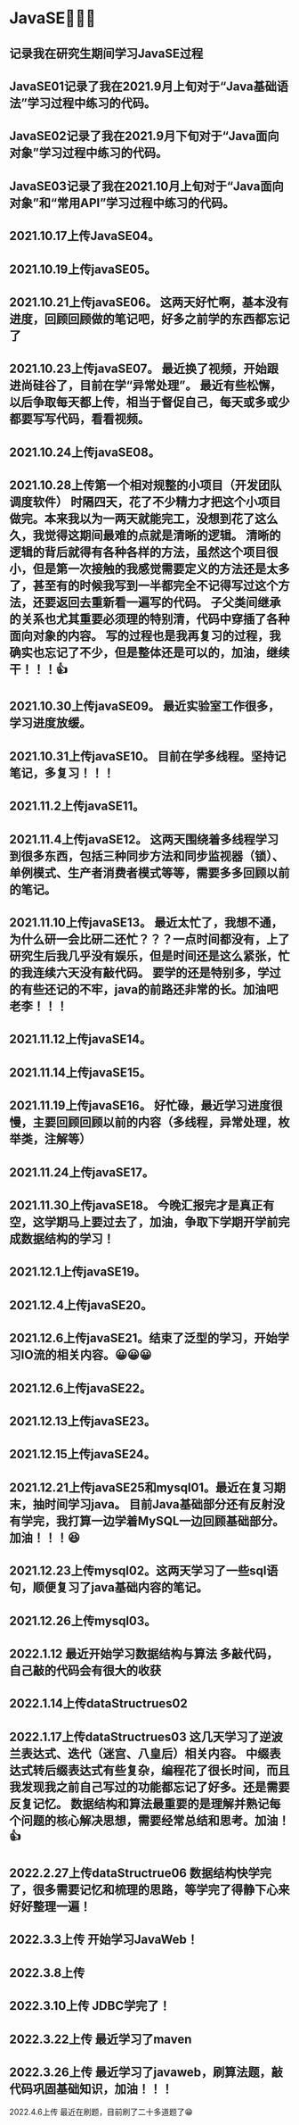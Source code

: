 # JavaSE📌📌📌
记录我在研究生期间学习JavaSE过程
--------------------------------------------------------------------------------
JavaSE01记录了我在2021.9月上旬对于“Java基础语法”学习过程中练习的代码。
--------------------------------------------------------------------------------
JavaSE02记录了我在2021.9月下旬对于“Java面向对象”学习过程中练习的代码。
--------------------------------------------------------------------------------
JavaSE03记录了我在2021.10月上旬对于“Java面向对象”和“常用API”学习过程中练习的代码。
--------------------------------------------------------------------------------
2021.10.17上传JavaSE04。
--------------------------------------------------------------------------------
2021.10.19上传javaSE05。
--------------------------------------------------------------------------------
2021.10.21上传javaSE06。
这两天好忙啊，基本没有进度，回顾回顾做的笔记吧，好多之前学的东西都忘记了
--------------------------------------------------------------------------------
2021.10.23上传javaSE07。
最近换了视频，开始跟进尚硅谷了，目前在学“异常处理”。
最近有些松懈，以后争取每天都上传，相当于督促自己，每天或多或少都要写写代码，看看视频。
--------------------------------------------------------------------------------
2021.10.24上传javaSE08。
--------------------------------------------------------------------------------
2021.10.28上传第一个相对规整的小项目（开发团队调度软件）
时隔四天，花了不少精力才把这个小项目做完。本来我以为一两天就能完工，没想到花了这么久，我觉得这期间最难的点就是清晰的逻辑。
清晰的逻辑的背后就得有各种各样的方法，虽然这个项目很小，但是第一次接触的我感觉需要定义的方法还是太多了，甚至有的时候我写到一半都完全不记得写过这个方法，还要返回去重新看一遍写的代码。
子父类间继承的关系也尤其重要必须理的特别清，代码中穿插了各种面向对象的内容。
写的过程也是我再复习的过程，我确实也忘记了不少，但是整体还是可以的，加油，继续干！！！👍
--------------------------------------------------------------------------------
2021.10.30上传javaSE09。
最近实验室工作很多，学习进度放缓。
--------------------------------------------------------------------------------
2021.10.31上传javaSE10。
目前在学多线程。坚持记笔记，多复习！！！
--------------------------------------------------------------------------------
2021.11.2上传javaSE11。
--------------------------------------------------------------------------------
2021.11.4上传javaSE12。
这两天围绕着多线程学习到很多东西，包括三种同步方法和同步监视器（锁）、单例模式、生产者消费者模式等等，需要多多回顾以前的笔记。
--------------------------------------------------------------------------------
2021.11.10上传javaSE13。
最近太忙了，我想不通，为什么研一会比研二还忙？？？一点时间都没有，上了研究生后我几乎没有娱乐，但是时间还是这么紧张，忙的我连续六天没有敲代码。
要学的还是特别多，学过的有些还记的不牢，java的前路还非常的长。加油吧老李！！！
--------------------------------------------------------------------------------
2021.11.12上传javaSE14。
--------------------------------------------------------------------------------
2021.11.14上传javaSE15。
--------------------------------------------------------------------------------
2021.11.19上传javaSE16。
好忙碌，最近学习进度很慢，主要回顾回顾以前的内容（多线程，异常处理，枚举类，注解等）
--------------------------------------------------------------------------------
2021.11.24上传javaSE17。
--------------------------------------------------------------------------------
2021.11.30上传javaSE18。
今晚汇报完才是真正有空，这学期马上要过去了，加油，争取下学期开学前完成数据结构的学习！
--------------------------------------------------------------------------------
2021.12.1上传javaSE19。
--------------------------------------------------------------------------------
2021.12.4上传javaSE20。
--------------------------------------------------------------------------------
2021.12.6上传javaSE21。结束了泛型的学习，开始学习IO流的相关内容。😀😀😀
--------------------------------------------------------------------------------
2021.12.6上传javaSE22。
-------------------------------------------------------------------------------
2021.12.13上传javaSE23。
-------------------------------------------------------------------------------
2021.12.15上传javaSE24。
-------------------------------------------------------------------------------
2021.12.21上传javaSE25和mysql01。最近在复习期末，抽时间学习java。
目前Java基础部分还有反射没有学完，我打算一边学着MySQL一边回顾基础部分。加油！！！😆
-------------------------------------------------------------------------------
2021.12.23上传mysql02。这两天学习了一些sql语句，顺便复习了java基础内容的笔记。
-------------------------------------------------------------------------------
2021.12.26上传mysql03。
-------------------------------------------------------------------------------
2022.1.12
最近开始学习数据结构与算法
多敲代码，自己敲的代码会有很大的收获
-------------------------------------------------------------------------------
2022.1.14上传dataStructrues02
-------------------------------------------------------------------------------
2022.1.17上传dataStructrues03
这几天学习了逆波兰表达式、迭代（迷宫、八皇后）相关内容。
中缀表达式转后缀表达式有些复杂，编程花了很长时间，而且我发现我之前自己写过的功能都忘记了好多。还是需要反复记忆。
数据结构和算法最重要的是理解并熟记每个问题的核心解决思想，需要经常总结和思考。加油！👍
-------------------------------------------------------------------------------
2022.2.27上传dataStructrue06
数据结构快学完了，很多需要记忆和梳理的思路，等学完了得静下心来好好整理一遍！
-------------------------------------------------------------------------------
2022.3.3上传
开始学习JavaWeb！
-------------------------------------------------------------------------------
2022.3.8上传
-------------------------------------------------------------------------------
2022.3.10上传
JDBC学完了！
-------------------------------------------------------------------------------
2022.3.22上传
最近学习了maven
-------------------------------------------------------------------------------
2022.3.26上传
最近学习了javaweb，刷算法题，敲代码巩固基础知识，加油！！！
-------------------------------------------------------------------------------
2022.4.6上传
最近在刷题，目前刷了二十多道题了😁
